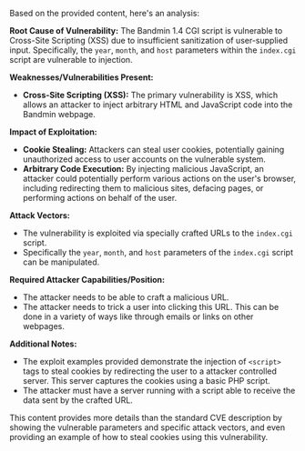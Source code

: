 Based on the provided content, here's an analysis:

**Root Cause of Vulnerability:**
The Bandmin 1.4 CGI script is vulnerable to Cross-Site Scripting (XSS) due to insufficient sanitization of user-supplied input. Specifically, the `year`, `month`, and `host` parameters within the `index.cgi` script are vulnerable to injection.

**Weaknesses/Vulnerabilities Present:**
*   **Cross-Site Scripting (XSS):** The primary vulnerability is XSS, which allows an attacker to inject arbitrary HTML and JavaScript code into the Bandmin webpage.

**Impact of Exploitation:**
*   **Cookie Stealing:** Attackers can steal user cookies, potentially gaining unauthorized access to user accounts on the vulnerable system.
*   **Arbitrary Code Execution:** By injecting malicious JavaScript, an attacker could potentially perform various actions on the user's browser, including redirecting them to malicious sites, defacing pages, or performing actions on behalf of the user.

**Attack Vectors:**
*   The vulnerability is exploited via specially crafted URLs to the `index.cgi` script.
*   Specifically the `year`, `month`, and `host` parameters of the `index.cgi` script can be manipulated.

**Required Attacker Capabilities/Position:**
*   The attacker needs to be able to craft a malicious URL.
*   The attacker needs to trick a user into clicking this URL. This can be done in a variety of ways like through emails or links on other webpages.

**Additional Notes:**
* The exploit examples provided demonstrate the injection of `<script>` tags to steal cookies by redirecting the user to a attacker controlled server. This server captures the cookies using a basic PHP script.
* The attacker must have a server running with a script able to receive the data sent by the crafted URL.

This content provides more details than the standard CVE description by showing the vulnerable parameters and specific attack vectors, and even providing an example of how to steal cookies using this vulnerability.